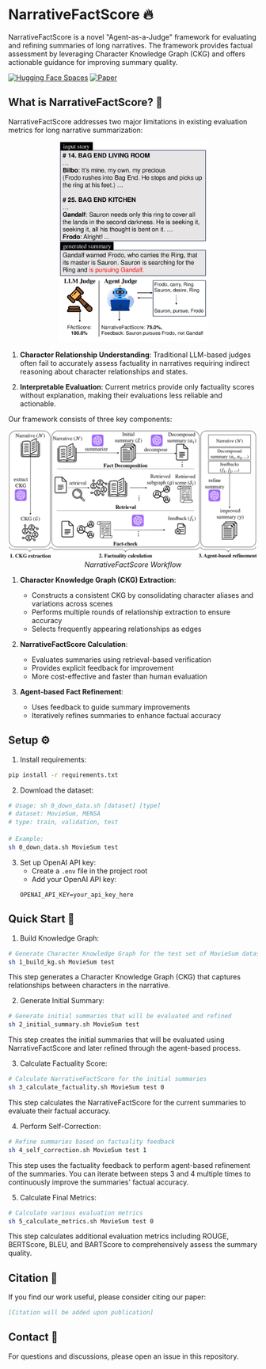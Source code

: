 # NarrativeFactScore 🔥

NarrativeFactScore is a novel "Agent-as-a-Judge" framework for evaluating and refining summaries of long narratives. The framework provides factual assessment by leveraging Character Knowledge Graph (CKG) and offers actionable guidance for improving summary quality.

[![Hugging Face Spaces](https://img.shields.io/badge/%F0%9F%A4%97%20Hugging%20Face-Spaces-blue)](https://huggingface.co/spaces/yeonseokjeong/NarrativeFactScore)
[![Paper](https://img.shields.io/badge/Paper-PDF-red)](TBD)


## What is NarrativeFactScore? 🤔

NarrativeFactScore addresses two major limitations in existing evaluation metrics for long narrative summarization:

<p align="center">
  <img src="assets/motivation.png" width="300px"/>
  <br>
</p>

1. **Character Relationship Understanding**: Traditional LLM-based judges often fail to accurately assess factuality in narratives requiring indirect reasoning about character relationships and states.

2. **Interpretable Evaluation**: Current metrics provide only factuality scores without explanation, making their evaluations less reliable and actionable.

Our framework consists of three key components:

<p align="center">
  <img src="assets/overview.png" width="800px"/>
  <br>
  <em>NarrativeFactScore Workflow</em>
</p>

1. **Character Knowledge Graph (CKG) Extraction**: 
   - Constructs a consistent CKG by consolidating character aliases and variations across scenes
   - Performs multiple rounds of relationship extraction to ensure accuracy
   - Selects frequently appearing relationships as edges

2. **NarrativeFactScore Calculation**:
   - Evaluates summaries using retrieval-based verification
   - Provides explicit feedback for improvement
   - More cost-effective and faster than human evaluation

3. **Agent-based Fact Refinement**:
   - Uses feedback to guide summary improvements
   - Iteratively refines summaries to enhance factual accuracy

## Setup ⚙️

1. Install requirements:
```bash
pip install -r requirements.txt
```

2. Download the dataset:
```bash
# Usage: sh 0_down_data.sh [dataset] [type]
# dataset: MovieSum, MENSA
# type: train, validation, test

# Example:
sh 0_down_data.sh MovieSum test
```

3. Set up OpenAI API key:
   - Create a `.env` file in the project root
   - Add your OpenAI API key:
   ```
   OPENAI_API_KEY=your_api_key_here
   ```

## Quick Start 🚀

1. Build Knowledge Graph:
```bash
# Generate Character Knowledge Graph for the test set of MovieSum dataset
sh 1_build_kg.sh MovieSum test
```
This step generates a Character Knowledge Graph (CKG) that captures relationships between characters in the narrative.

2. Generate Initial Summary:
```bash
# Generate initial summaries that will be evaluated and refined
sh 2_initial_summary.sh MovieSum test
```
This step creates the initial summaries that will be evaluated using NarrativeFactScore and later refined through the agent-based process.

3. Calculate Factuality Score:
```bash
# Calculate NarrativeFactScore for the initial summaries
sh 3_calculate_factuality.sh MovieSum test 0
```
This step calculates the NarrativeFactScore for the current summaries to evaluate their factual accuracy.

4. Perform Self-Correction:
```bash
# Refine summaries based on factuality feedback
sh 4_self_correction.sh MovieSum test 1
```
This step uses the factuality feedback to perform agent-based refinement of the summaries. You can iterate between steps 3 and 4 multiple times to continuously improve the summaries' factual accuracy.

5. Calculate Final Metrics:
```bash
# Calculate various evaluation metrics
sh 5_calculate_metrics.sh MovieSum test 0
```
This step calculates additional evaluation metrics including ROUGE, BERTScore, BLEU, and BARTScore to comprehensively assess the summary quality.


## Citation 📝

If you find our work useful, please consider citing our paper:
```bibtex
[Citation will be added upon publication]
```

## Contact 📧

For questions and discussions, please open an issue in this repository.
